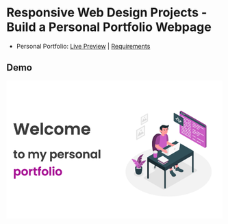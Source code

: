 # Responsive Web Design Projects - Build a Personal Portfolio Webpage

- Personal Portfolio: [Live Preview](https://codepen.io/ad757/pen/KKgavbE) | [Requirements](https://www.freecodecamp.org/learn/responsive-web-design/responsive-web-design-projects/build-a-personal-portfolio-webpage)

## Demo
![](portfolio.png)
